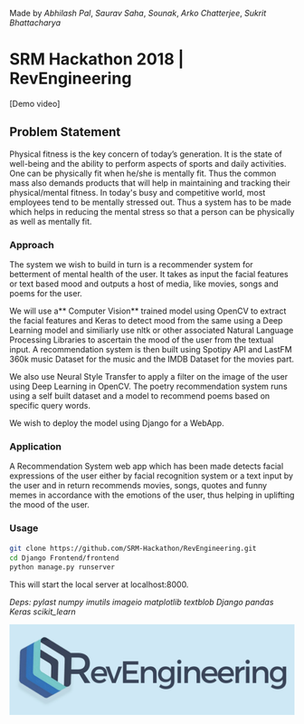 Made by _Abhilash Pal_, _Saurav Saha_, _Sounak_, _Arko Chatterjee_, _Sukrit Bhattacharya_
# SRM Hackathon 2018 | RevEngineering

[Demo video]<br>

## Problem Statement

Physical fitness is the key concern of today’s generation. It is the state of well-being and the ability to perform aspects of sports and daily activities. One can be physically fit when he/she is mentally fit. Thus the common mass also demands products that will help in maintaining and tracking their physical/mental fitness. In today's busy and competitive world, most employees tend to be mentally stressed out. Thus a system has to be made which helps in reducing the mental stress so that a person can be physically as well as mentally fit.

### Approach

The system we wish to build in turn is a recommender system for betterment of mental health of the user. It takes as input the facial features or text based mood and outputs a host of media, like movies, songs and poems for the user.

We will use a** Computer Vision** trained model using OpenCV to extract the facial features and Keras to detect mood from the same using a Deep Learning model and similiarly use nltk or other associated Natural Language Processing Libraries to ascertain the mood of the user from the textual input. A recommendation system is then built using Spotipy API and LastFM 360k music Dataset for the music and the IMDB Dataset for the movies part.

We also use Neural Style Transfer to apply a filter on the image of the user using Deep Learning in OpenCV. The poetry recommendation system runs using a self built dataset and a model to recommend poems based on specific query words.

We wish to deploy the model using Django for a WebApp. 

### Application

A Recommendation System web app which has been made detects facial expressions of the user either by facial recognition system or a text input by the user and in return recommends movies, songs, quotes and funny memes in accordance with the emotions of the user, thus helping in uplifting the mood of the user.

### Usage

```bash
git clone https://github.com/SRM-Hackathon/RevEngineering.git
cd Django Frontend/frontend
python manage.py runserver
```

This will start the local server at localhost:8000.

_*Deps*: 
pylast
numpy
imutils
imageio
matplotlib
textblob
Django
pandas
Keras
scikit_learn_

![Alt Text](https://github.com/SRM-Hackathon/RevEngineering/blob/master/src/REVlogo.jpg)


